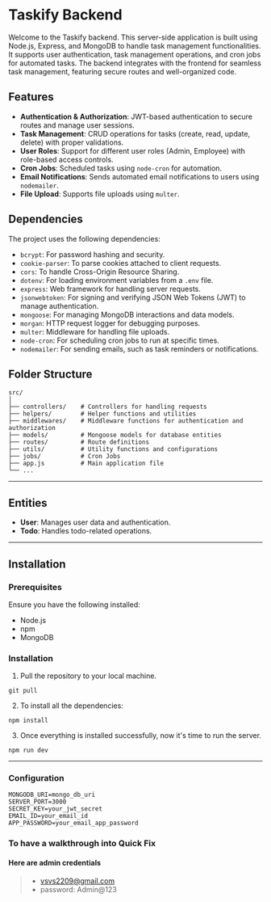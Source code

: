 # Taskify Backend

Welcome to the Taskify backend. This server-side application is built using Node.js, Express, and MongoDB to handle task management functionalities. It supports user authentication, task management operations, and cron jobs for automated tasks. The backend integrates with the frontend for seamless task management, featuring secure routes and well-organized code.

## Features

- **Authentication & Authorization**: JWT-based authentication to secure routes and manage user sessions.
- **Task Management**: CRUD operations for tasks (create, read, update, delete) with proper validations.
- **User Roles**: Support for different user roles (Admin, Employee) with role-based access controls.
- **Cron Jobs**: Scheduled tasks using `node-cron` for automation.
- **Email Notifications**: Sends automated email notifications to users using `nodemailer`.
- **File Upload**: Supports file uploads using `multer`.

## Dependencies

The project uses the following dependencies:

- `bcrypt`: For password hashing and security.
- `cookie-parser`: To parse cookies attached to client requests.
- `cors`: To handle Cross-Origin Resource Sharing.
- `dotenv`: For loading environment variables from a `.env` file.
- `express`: Web framework for handling server requests.
- `jsonwebtoken`: For signing and verifying JSON Web Tokens (JWT) to manage authentication.
- `mongoose`: For managing MongoDB interactions and data models.
- `morgan`: HTTP request logger for debugging purposes.
- `multer`: Middleware for handling file uploads.
- `node-cron`: For scheduling cron jobs to run at specific times.
- `nodemailer`: For sending emails, such as task reminders or notifications.

## Folder Structure

```
src/
│
├── controllers/    # Controllers for handling requests
├── helpers/        # Helper functions and utilities
├── middlewares/    # Middleware functions for authentication and authorization
├── models/         # Mongoose models for database entities
├── routes/         # Route definitions
├── utils/          # Utility functions and configurations
├── jobs/           # Cron Jobs
├── app.js          # Main application file
└── ...
```

---

## Entities

- **User**: Manages user data and authentication.
- **Todo**: Handles todo-related operations.

---

## Installation

### Prerequisites

Ensure you have the following installed:

- Node.js
- npm
- MongoDB

### Installation

1. Pull the repository to your local machine.

```
git pull
```

2. To install all the dependencies:

```
npm install
```

3. Once everything is installed successfully, now it's time to run the server.

```
npm run dev
```

---

### Configuration

```
MONGODB_URI=mongo_db_uri
SERVER_PORT=3000
SECRET_KEY=your_jwt_secret
EMAIL_ID=your_email_id
APP_PASSWORD=your_email_app_password
```

### To have a walkthrough into Quick Fix

#### Here are admin credentials

> - vsvs2209@gmail.com
> - password: Admin@123
